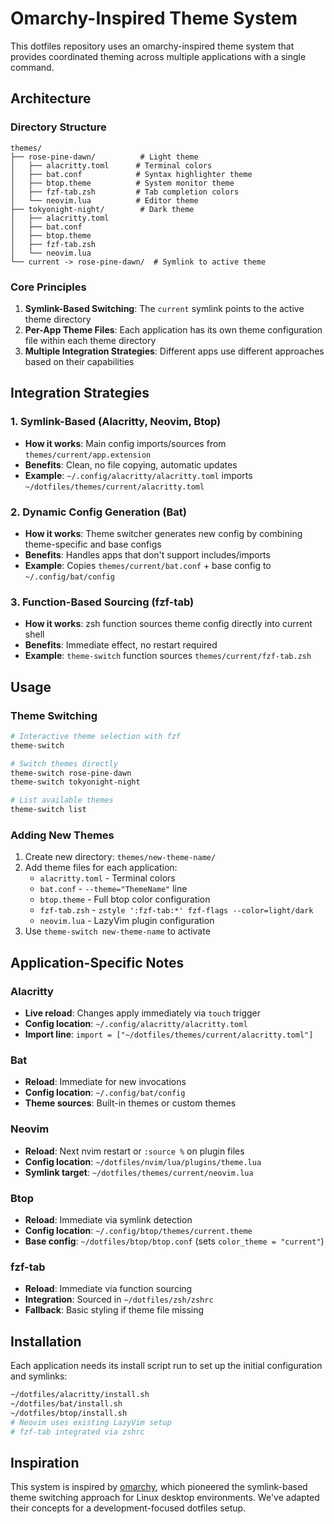 # Omarchy-Inspired Theme System

This dotfiles repository uses an omarchy-inspired theme system that provides coordinated theming across multiple applications with a single command.

## Architecture

### Directory Structure
```
themes/
├── rose-pine-dawn/          # Light theme
│   ├── alacritty.toml      # Terminal colors
│   ├── bat.conf            # Syntax highlighter theme
│   ├── btop.theme          # System monitor theme
│   ├── fzf-tab.zsh         # Tab completion colors
│   └── neovim.lua          # Editor theme
├── tokyonight-night/        # Dark theme
│   ├── alacritty.toml
│   ├── bat.conf
│   ├── btop.theme
│   ├── fzf-tab.zsh
│   └── neovim.lua
└── current -> rose-pine-dawn/  # Symlink to active theme
```

### Core Principles

1. **Symlink-Based Switching**: The `current` symlink points to the active theme directory
2. **Per-App Theme Files**: Each application has its own theme configuration file within each theme directory
3. **Multiple Integration Strategies**: Different apps use different approaches based on their capabilities

## Integration Strategies

### 1. Symlink-Based (Alacritty, Neovim, Btop)
- **How it works**: Main config imports/sources from `themes/current/app.extension`
- **Benefits**: Clean, no file copying, automatic updates
- **Example**: `~/.config/alacritty/alacritty.toml` imports `~/dotfiles/themes/current/alacritty.toml`

### 2. Dynamic Config Generation (Bat)
- **How it works**: Theme switcher generates new config by combining theme-specific and base configs
- **Benefits**: Handles apps that don't support includes/imports
- **Example**: Copies `themes/current/bat.conf` + base config to `~/.config/bat/config`

### 3. Function-Based Sourcing (fzf-tab)
- **How it works**: zsh function sources theme config directly into current shell
- **Benefits**: Immediate effect, no restart required
- **Example**: `theme-switch` function sources `themes/current/fzf-tab.zsh`

## Usage

### Theme Switching
```bash
# Interactive theme selection with fzf
theme-switch

# Switch themes directly
theme-switch rose-pine-dawn
theme-switch tokyonight-night

# List available themes
theme-switch list
```

### Adding New Themes
1. Create new directory: `themes/new-theme-name/`
2. Add theme files for each application:
   - `alacritty.toml` - Terminal colors
   - `bat.conf` - `--theme="ThemeName"` line
   - `btop.theme` - Full btop color configuration
   - `fzf-tab.zsh` - `zstyle ':fzf-tab:*' fzf-flags --color=light/dark`
   - `neovim.lua` - LazyVim plugin configuration
3. Use `theme-switch new-theme-name` to activate

## Application-Specific Notes

### Alacritty
- **Live reload**: Changes apply immediately via `touch` trigger
- **Config location**: `~/.config/alacritty/alacritty.toml`
- **Import line**: `import = ["~/dotfiles/themes/current/alacritty.toml"]`

### Bat
- **Reload**: Immediate for new invocations
- **Config location**: `~/.config/bat/config`
- **Theme sources**: Built-in themes or custom themes

### Neovim
- **Reload**: Next nvim restart or `:source %` on plugin files
- **Config location**: `~/dotfiles/nvim/lua/plugins/theme.lua`
- **Symlink target**: `~/dotfiles/themes/current/neovim.lua`

### Btop
- **Reload**: Immediate via symlink detection
- **Config location**: `~/.config/btop/themes/current.theme`
- **Base config**: `~/dotfiles/btop/btop.conf` (sets `color_theme = "current"`)

### fzf-tab
- **Reload**: Immediate via function sourcing
- **Integration**: Sourced in `~/dotfiles/zsh/zshrc`
- **Fallback**: Basic styling if theme file missing

## Installation

Each application needs its install script run to set up the initial configuration and symlinks:

```bash
~/dotfiles/alacritty/install.sh
~/dotfiles/bat/install.sh
~/dotfiles/btop/install.sh
# Neovim uses existing LazyVim setup
# fzf-tab integrated via zshrc
```

## Inspiration

This system is inspired by [omarchy](https://github.com/basecamp/omarchy), which pioneered the symlink-based theme switching approach for Linux desktop environments. We've adapted their concepts for a development-focused dotfiles setup.
